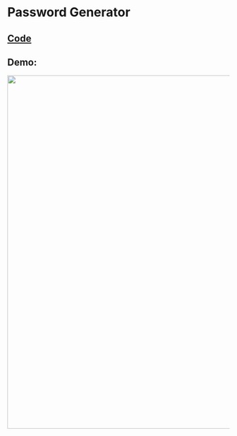 # Password Generator

## [Code](https://github.com/dylanbuchi/100-days-of-code/blob/main/src/day_5/password_generator.py)

## Demo:

<img src= https://user-images.githubusercontent.com/52018183/103615987-576d9a00-4f0a-11eb-9735-84ed94531c82.png
 width="800">
